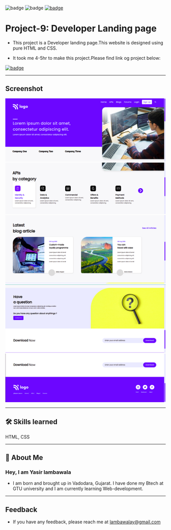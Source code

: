 ![badge](https://img.shields.io/badge/MADE%20WITH-HTML%20%26%20CSS-blue)
![badge](https://img.shields.io/badge/TIME%20TAKEN-3--4hrs-red)
[![badge](https://img.shields.io/badge/SEE%20DEMO%20-VISIT-green)](https://project9-27722.netlify.app/)

# Project-9: Developer Landing page

- This project is a Developer landing page.This website is designed using pure HTML and CSS.

- It took me 4-5hr to make this project.Please find link og project below:

[![badge](https://img.shields.io/badge/LINK%20OF-PROJECT--9-red)](https://project9-27722.netlify.app/)

---

## Screenshot

![App Screenshot](<./project-9%20ss/project9-1%20(1).png>)
![App Screenshot](./project-9%20ss/project9-2.png)
![App Screenshot](./project-9%20ss/project9-3.png)
![App Screenshot](./project-9%20ss/project9-4.png)
![App Screenshot](./project-9%20ss/project9-5.png)

---

## 🛠 Skills learned

HTML, CSS

---

## 🚀 About Me

### Hey, I am Yasir lambawala

- I am born and brought up in Vadodara, Gujarat. I have done my Btech at GTU university and I am currently learning Web-development.

---

## Feedback

- If you have any feedback, please reach me at lambawalay@gmail.com
